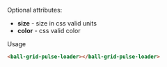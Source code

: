 
Optional attributes:
* **size** - size in css valid units
* **color** - css valid color

Usage

```HTML
<ball-grid-pulse-loader></ball-grid-pulse-loader>
```

